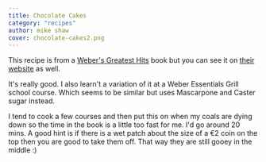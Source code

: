 ```yaml
---
title: Chocolate Cakes
category: "recipes"
author: mike shaw
cover: chocolate-cakes2.png
---
```


This recipe is from a [Weber's Greatest Hits](https://www.bookdepository.com/Webers-Greatest-Hits-Jamie-Purviance/9780544952379) book but you can see it on [their website](https://www.weber.com/IE/en/recipes/desserts/warm-molten-chocolate-cakes-with-fresh-berries/weber-89699.html) as well.

It's really good. I also learn't a variation of it at a Weber Essentials Grill school course. Which seems to be similar but uses Mascarpone and Caster sugar instead. 

I tend to cook a few courses and then put this on when my coals are dying down so the time in the book is a little too fast for me. I'd go around 20 mins. A good hint is if there is a wet patch about the size of a €2 coin on the top then you are good to take them off. That way they are still gooey in the middle :)


